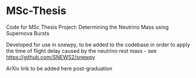 # MSc-Thesis
Code for MSc Thesis Project: Determining the Neutrino Mass using Supernova Bursts

Developed for use in snewpy, to be added to the codebase in order to apply the time of flight delay caused by the neutrino rest mass - see https://github.com/SNEWS2/snewpy

ArXiv link to be added here post-graduation

